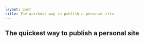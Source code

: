 ```yaml
---
layout: post
title: The quickest way to publish a personal site
---
```


## The quickest way to publish a personal site 